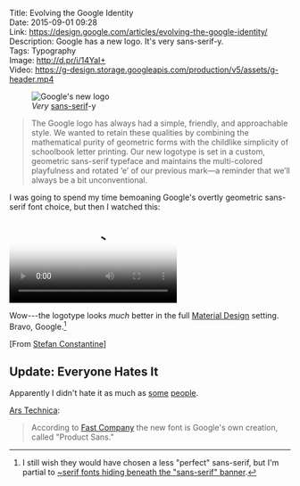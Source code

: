 Title: Evolving the Google Identity  
Date: 2015-09-01 09:28  
Link: https://design.google.com/articles/evolving-the-google-identity/  
Description: Google has a new logo. It's very sans-serif-y.  
Tags: Typography  
Image: http://d.pr/i/14YaI+  
Video: https://g-design.storage.googleapis.com/production/v5/assets/g-header.mp4  

<figure>
	<img src="http://d.pr/i/14YaI+" alt="Google's new logo" title="Google's new logo">
	<figcaption><i>Very</i> <a href="https://en.wikipedia.org/wiki/Sans-serif" title="Wikipedia: Sans-serif fonts">sans-serif</a>-y</figcaption>
</figure>

> The Google logo has always had a simple, friendly, and approachable style. We wanted to retain these qualities by combining the mathematical purity of geometric forms with the childlike simplicity of schoolbook letter printing. Our new logotype is set in a custom, geometric sans-serif typeface and maintains the multi-colored playfulness and rotated ‘e’ of our previous mark—a reminder that we’ll always be a bit unconventional.

I was going to spend my time bemoaning Google's overtly geometric sans-serif font choice, but then I watched this:

<video src="https://g-design.storage.googleapis.com/production/v5/assets/g-voice-flow.mp4" alt="Voice Search Flow" poster="http://d.pr/i/1fu8s+" preload="metadata" controls title="Google's explanation for their new logo"></video>

Wow---the logotype looks *much* better in the full [Material Design][google] setting. Bravo, Google.[^still]

[From [Stefan Constantine][twitter]]

<aside>
<div class="update">

## Update: Everyone Hates It

Apparently I didn't hate it as much as [some][kottke] [people][twitter 2].
	
[Ars Technica][arstechnica]: 

> According to [Fast Company][fastcodesign] the new font is Google's own creation, called "Product Sans."

</div>
</aside>

[^still]: I still wish they would have chosen a less "perfect" sans-serif, but I'm partial to [~serif fonts hiding beneath the "sans-serif" banner][typography]. 

[arstechnica]: http://arstechnica.com/gadgets/2015/09/google-gets-a-new-logo/ "Ars's take"
[fastcodesign]: http://www.fastcodesign.com/3050613/googles-new-logo-is-its-biggest-update-in-16-years "Fast Company's scoop on Product Sans"
[google]: https://design.google.com/articles/expressing-brand-in-material/ "Google's blog post on their new brand"
[kottke]: http://kottke.org/15/09/google-has-a-new-logo "Kottke on the logo"
[twitter]: http://twitter.com/WhatTheBit/status/638742529228169217 "Tweet making fun of Google"
[twitter 2]: https://twitter.com/CraftyDeano/status/638743576671834112 "Dean Murphy's take (the guy who made the shade iOS 9 ad blocker 'Crystal'"
[typography]: http://www.typography.com/fonts/ideal-sans/overview/ "The font adorning TheOverAnalyzed, Ideal Sans"